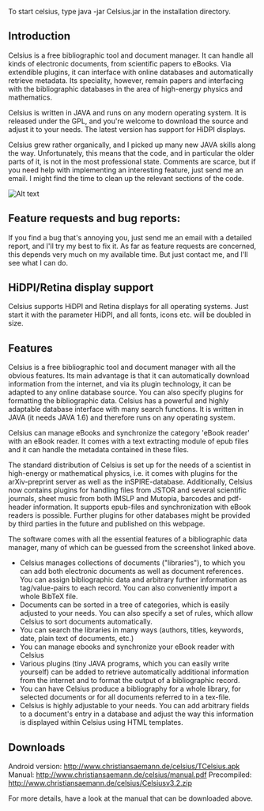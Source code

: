To start celsius, type java -jar Celsius.jar in the installation directory.

## Introduction

Celsius is a free bibliographic tool and document manager. It can handle all kinds of electronic documents, from scientific papers to eBooks. Via extendible plugins, it can interface with online databases and automatically retrieve metadata. Its speciality, however, remain papers and interfacing with the bibliographic databases in the area of high-energy physics and mathematics.

Celsius is written in JAVA and runs on any modern operating system. It is released under the GPL, and you're welcome to download the source and adjust it to your needs. The latest version has support for HiDPI displays.

Celsius grew rather organically, and I picked up many new JAVA skills along the way. Unfortunately, this means that the code, and in particular the older parts of it, is not in the most professional state. Comments are scarce, but if you need help with implementing an interesting feature, just send me an email. I might find the time to clean up the relevant sections of the code.

![Alt text](http://www.christiansaemann.de/celsius/screenshot1.png "Optional title")

## Feature requests and bug reports:

If you find a bug that's annoying you, just send me an email with a detailed report, and I'll try my best to fix it. As far as feature requests are concerned, this depends very much on my available time. But just contact me, and I'll see what I can do.

## HiDPI/Retina display support

Celsius supports HiDPI and Retina displays for all operating systems. Just start it with the parameter HiDPI, and all fonts, icons etc. will be doubled in size.

## Features

Celsius is a free bibliographic tool and document manager with all the obvious features. Its main advantage is that it can automatically download information from the internet, and via its plugin technology, it can be adapted to any online database source. You can also specify plugins for formatting the bibliographic data. Celsius has a powerful and highly adaptable database interface with many search functions. It is written in JAVA (it needs JAVA 1.6) and therefore runs on any operating system.

Celsius can manage eBooks and synchronize the category 'eBook reader' with an eBook reader. It comes with a text extracting module of epub files and it can handle the metadata contained in these files.

The standard distribution of Celsius is set up for the needs of a scientist in high-energy or mathematical physics, i.e. it comes with plugins for the arXiv-preprint server as well as the inSPIRE-database. Additionally, Celsius now contains plugins for handling files from JSTOR and several scientific journals, sheet music from both IMSLP and Mutopia, barcodes and pdf-header information. It supports epub-files and synchronization with eBook readers is possible. Further plugins for other databases might be provided by third parties in the future and published on this webpage.

The software comes with all the essential features of a bibliographic data manager, many of which can be guessed from the screenshot linked above.

* Celsius manages collections of documents ("libraries"), to which you can add both electronic documents as well as document references. You can assign bibliographic data and arbitrary further information as tag/value-pairs to each record. You can also conveniently import a whole BibTeX file.
* Documents can be sorted in a tree of categories, which is easily adjusted to your needs. You can also specify a set of rules, which allow Celsius to sort documents automatically.
* You can search the libraries in many ways (authors, titles, keywords, date, plain text of documents, etc.)
* You can manage ebooks and synchronize your eBook reader with Celsius
* Various plugins (tiny JAVA programs, which you can easily write yourself) can be added to retrieve automatically additional information from the internet and to format the output of a bibliographic record.
* You can have Celsius produce a bibliography for a whole library, for selected documents or for all documents referred to in a tex-file.
* Celsius is highly adjustable to your needs. You can add arbitrary fields to a document's entry in a database and adjust the way this information is displayed within Celsius using HTML templates.

## Downloads

Android version: http://www.christiansaemann.de/celsius/TCelsius.apk
Manual: http://www.christiansaemann.de/celsius/manual.pdf
Precompiled: http://www.christiansaemann.de/celsius/Celsiusv3.2.zip

For more details, have a look at the manual that can be downloaded above.
